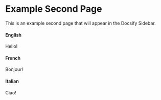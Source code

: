 # Example Second Page

This is an example second page that will appear in the Docsify Sidebar.

<!-- tabs:start -->

#### **English**

Hello!

#### **French**

Bonjour!

#### **Italian**

Ciao!

<!-- tabs:end -->